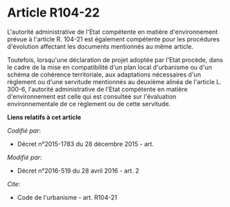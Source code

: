 # Article R104-22

L'autorité administrative de l'Etat compétente en matière d'environnement prévue à l'article R. 104-21 est également
compétente pour les procédures d'évolution affectant les documents mentionnés au même article.

Toutefois, lorsqu'une déclaration de projet adoptée par l'Etat procède, dans le cadre de la mise en compatibilité d'un plan
local d'urbanisme ou d'un schéma de cohérence territoriale, aux adaptations nécessaires d'un règlement ou d'une servitude
mentionnés au deuxième alinéa de l'article L. 300-6, l'autorité administrative de l'Etat compétente en matière
d'environnement est celle qui est consultée sur l'évaluation environnementale de ce règlement ou de cette servitude.

**Liens relatifs à cet article**

_Codifié par_:

  - Décret n°2015-1783 du 28 décembre 2015 - art.

_Modifié par_:

  - Décret n°2016-519 du 28 avril 2016 - art. 2

_Cite_:

  - Code de l'urbanisme - art. R104-21
